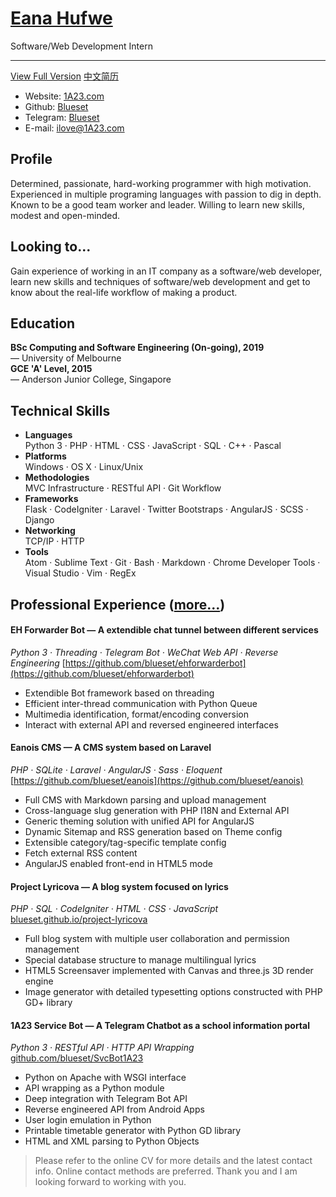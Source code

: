 # [Eana Hufwe](https://cv.1a23.com)
Software/Web Development Intern
<hr>

[View Full Version](https://cv.1a23.com)
[中文简历](https://cv.1a23.com/index-zh-cn.php)

* Website: [1A23.com](https://1a23.com)
* Github: [Blueset](https://github.com/blueset)
* Telegram: [Blueset](http://telegram.me/blueset)
* E-mail: [ilove@1A23.com](mailto:ilove@1A23.com)

## Profile
Determined, passionate, hard-working programmer with high motivation. Experienced in multiple programing languages with passion to dig in depth. Known to be a good team worker and leader. Willing to learn new skills, modest and open-minded.

## Looking to...
Gain experience of working in an IT company as a software/web developer, learn new skills and techniques of software/web development and get to know about the real-life workflow of making a product.

## Education
__BSc Computing and Software Engineering (On-going), 2019__<br>
— University of Melbourne  
__GCE 'A' Level, 2015__<br>
— Anderson Junior College, Singapore

## Technical Skills
* __Languages__<br>
Python 3 · PHP · HTML · CSS · JavaScript · SQL · C++ · Pascal
* __Platforms__ <br>
Windows · OS X · Linux/Unix
* __Methodologies__<br>
MVC Infrastructure · RESTful API · Git Workflow
* __Frameworks__<br>
Flask · CodeIgniter · Laravel · Twitter Bootstraps · AngularJS · SCSS · Django
* __Networking__<br>
TCP/IP · HTTP
* __Tools__ <br>
Atom · Sublime Text · Git · Bash · Markdown · Chrome Developer Tools · Visual Studio · Vim · RegEx

## Professional Experience ([more...](https://cv.1a23.com/#projects))

#### EH Forwarder Bot — A extendible chat tunnel between different services
_Python 3 · Threading · Telegram Bot · WeChat Web API · Reverse Engineering_
[https://github.com/blueset/ehforwarderbot](https://github.com/blueset/ehforwarderbot)  
* Extendible Bot framework based on threading
* Efficient inter-thread communication with Python Queue
* Multimedia identification, format/encoding conversion
* Interact with external API and reversed engineered interfaces

#### Eanois CMS — A CMS system based on Laravel
_PHP · SQLite · Laravel · AngularJS · Sass · Eloquent_  
[https://github.com/blueset/eanois](https://github.com/blueset/eanois)  
* Full CMS with Markdown parsing and upload management
* Cross-language slug generation with PHP I18N and External API
* Generic theming solution with unified API for AngularJS
* Dynamic Sitemap and RSS generation based on Theme config
* Extensible category/tag-specific template config
* Fetch external RSS content
* AngularJS enabled front-end in HTML5 mode

#### Project Lyricova — A blog system focused on lyrics
_PHP · SQL · CodeIgniter · HTML · CSS · JavaScript_<br>
[blueset.github.io/project-lyricova](http://blueset.github.io/project-lyricova)

* Full blog system with multiple user collaboration and permission management
* Special database structure to manage multilingual lyrics
* HTML5 Screensaver implemented with Canvas and three.js 3D render engine
* Image generator with detailed typesetting options constructed with PHP GD+ library

#### 1A23 Service Bot — A Telegram Chatbot as a school information portal
_Python 3 · RESTful API · HTTP API Wrapping_<br>
[github.com/blueset/SvcBot1A23](https://github.com/blueset/SvcBot1A23)

* Python on Apache with WSGI interface
* API wrapping as a Python module
* Deep integration with Telegram Bot API
* Reverse engineered API from Android Apps
* User login emulation in Python
* Printable timetable generator with Python GD library
* HTML and XML parsing to Python Objects


>Please refer to the online CV for more details and the latest contact info. Online contact methods are preferred.
>Thank you and I am looking forward to working with you.
